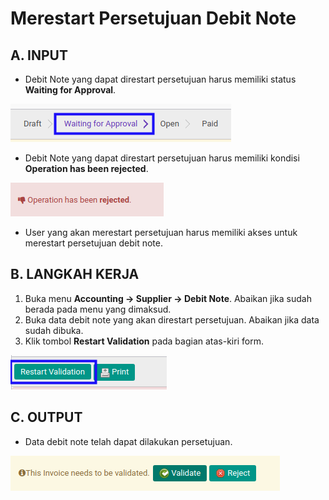 # Merestart Persetujuan Debit Note

## A. INPUT

* Debit Note yang dapat direstart persetujuan harus memiliki status **Waiting for Approval**.

![](../../img/debit-note/status-waiting-for-approval.png)

* Debit Note yang dapat direstart persetujuan harus memiliki kondisi **Operation has been rejected**.

![](../../img/debit-note/output-ditolak.png)

* User yang akan merestart persetujuan harus memiliki akses untuk merestart persetujuan debit note.

## B. LANGKAH KERJA

1. Buka menu **Accounting -> Supplier -> Debit Note**. Abaikan jika sudah berada pada menu yang dimaksud.
2. Buka data debit note yang akan direstart persetujuan. Abaikan jika data sudah dibuka.
3. Klik tombol **Restart Validation** pada bagian atas-kiri form.

![](../../img/debit-note/tombol-restart-validation.png)

## C. OUTPUT

* Data debit note telah dapat dilakukan persetujuan.

![](../../img/debit-note/output-restart-persetujuan.png)

